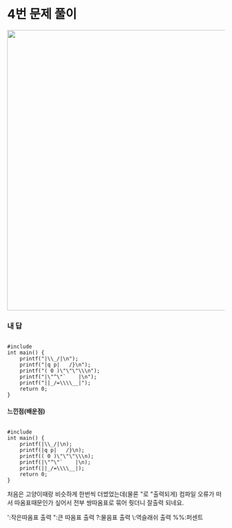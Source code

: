 # 4번 문제 풀이
<img src="https://user-images.githubusercontent.com/81015704/118219069-b42e2200-b4b3-11eb-8ace-494d2fd3006c.png" width="1000" height="650">

### 내 답
<pre><code>
#include <stdio.h>
int main() {
    printf("|\\_/|\n");
    printf("|q p|   /}\n");
    printf("( 0 )\"\"\"\\\n");
    printf("|\"^\"`    |\n");
    printf("||_/=\\\\__|");
    return 0;
}
</code></pre>


#### 느낀점(배운점)
<pre><code>
#include <stdio.h>
int main() {
    printf(|\\_/|\n);
    printf(|q p|   /}\n);
    printf(( 0 )\"\"\"\\\n);
    printf(|\"^\"`    |\n);
    printf(||_/=\\\\__|);
    return 0;
}
</code></pre>
처음은 고양이때랑 비슷하게 한번씩 더썼었는데(물론 \"로 "출력되게) 컴파일 오류가 떠서 
따옴표때문인가 싶어서 전부 쌍따옴표로 묶어 줫더니 잘출력 되네요.

\':작은따옴표 출력
\":큰 따옴표 출력
\?:물음표 출력
\\:역슬래쉬 출력
%%:퍼센트 
